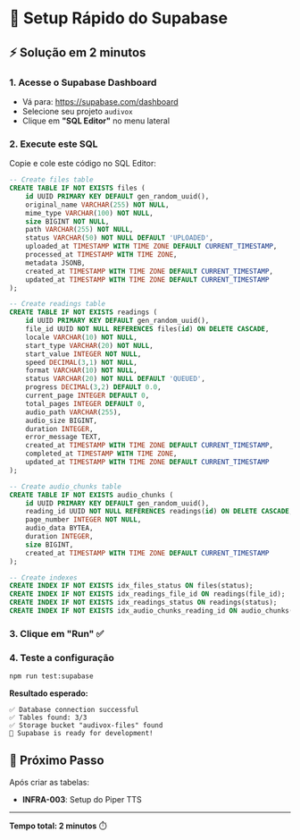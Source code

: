 # 🚀 Setup Rápido do Supabase

## ⚡ Solução em 2 minutos

### 1. Acesse o Supabase Dashboard
- Vá para: https://supabase.com/dashboard
- Selecione seu projeto `audivox`
- Clique em **"SQL Editor"** no menu lateral

### 2. Execute este SQL
Copie e cole este código no SQL Editor:

```sql
-- Create files table
CREATE TABLE IF NOT EXISTS files (
    id UUID PRIMARY KEY DEFAULT gen_random_uuid(),
    original_name VARCHAR(255) NOT NULL,
    mime_type VARCHAR(100) NOT NULL,
    size BIGINT NOT NULL,
    path VARCHAR(255) NOT NULL,
    status VARCHAR(50) NOT NULL DEFAULT 'UPLOADED',
    uploaded_at TIMESTAMP WITH TIME ZONE DEFAULT CURRENT_TIMESTAMP,
    processed_at TIMESTAMP WITH TIME ZONE,
    metadata JSONB,
    created_at TIMESTAMP WITH TIME ZONE DEFAULT CURRENT_TIMESTAMP,
    updated_at TIMESTAMP WITH TIME ZONE DEFAULT CURRENT_TIMESTAMP
);

-- Create readings table
CREATE TABLE IF NOT EXISTS readings (
    id UUID PRIMARY KEY DEFAULT gen_random_uuid(),
    file_id UUID NOT NULL REFERENCES files(id) ON DELETE CASCADE,
    locale VARCHAR(10) NOT NULL,
    start_type VARCHAR(20) NOT NULL,
    start_value INTEGER NOT NULL,
    speed DECIMAL(3,1) NOT NULL,
    format VARCHAR(10) NOT NULL,
    status VARCHAR(20) NOT NULL DEFAULT 'QUEUED',
    progress DECIMAL(3,2) DEFAULT 0.0,
    current_page INTEGER DEFAULT 0,
    total_pages INTEGER DEFAULT 0,
    audio_path VARCHAR(255),
    audio_size BIGINT,
    duration INTEGER,
    error_message TEXT,
    created_at TIMESTAMP WITH TIME ZONE DEFAULT CURRENT_TIMESTAMP,
    completed_at TIMESTAMP WITH TIME ZONE,
    updated_at TIMESTAMP WITH TIME ZONE DEFAULT CURRENT_TIMESTAMP
);

-- Create audio_chunks table
CREATE TABLE IF NOT EXISTS audio_chunks (
    id UUID PRIMARY KEY DEFAULT gen_random_uuid(),
    reading_id UUID NOT NULL REFERENCES readings(id) ON DELETE CASCADE,
    page_number INTEGER NOT NULL,
    audio_data BYTEA,
    duration INTEGER,
    size BIGINT,
    created_at TIMESTAMP WITH TIME ZONE DEFAULT CURRENT_TIMESTAMP
);

-- Create indexes
CREATE INDEX IF NOT EXISTS idx_files_status ON files(status);
CREATE INDEX IF NOT EXISTS idx_readings_file_id ON readings(file_id);
CREATE INDEX IF NOT EXISTS idx_readings_status ON readings(status);
CREATE INDEX IF NOT EXISTS idx_audio_chunks_reading_id ON audio_chunks(reading_id);
```

### 3. Clique em "Run" ✅

### 4. Teste a configuração
```bash
npm run test:supabase
```

**Resultado esperado:**
```
✅ Database connection successful
✅ Tables found: 3/3
✅ Storage bucket "audivox-files" found
🎉 Supabase is ready for development!
```

## 🎯 Próximo Passo

Após criar as tabelas:
- **INFRA-003**: Setup do Piper TTS

---

**Tempo total: 2 minutos** ⏱️
